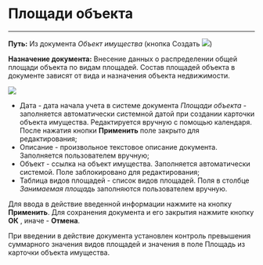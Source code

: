 ﻿# Площади объекта
_________________
**Путь:** Из документа *Объект имущества* (кнопка Создать ![](topic:Com.AddFiles.Buttons.Btn_Edit_mini.png))

**Назначение документа:** Внесение данных о распределении общей площади объекта по видам площадей. Состав площадей объекта в документе зависят от вида и назначения объекта недвижимости.

![](topic:.AddFiles.Screenshot_20011.jpg)

* Дата - дата начала учета в системе документа *Площади объекта* - заполняется автоматически системной датой при создании карточки объекта имущества. Редактируется вручную с помощью календаря.
После нажатия кнопки **Применить** поле закрыто для редактирования;
* Описание - произвольное текстовое описание документа. Заполняется пользователем вручную;
* Объект - ссылка на объект имущества. Заполняется автоматически системой. Поле заблокировано для редактирования;
* Таблица видов площадей - список видов площадей. Поля в столбце *Занимаемая площадь* заполняются пользователем вручную.

Для ввода в действие введенной информации нажмите на кнопку **Применить**.
Для сохранения документа и его закрытия нажмите кнопку **ОК** , иначе  -  **Отмена**. 

При введении в действие документа установлен контроль превышения суммарного значения видов площадей и значения в поле Площадь из карточки объекта имущества.

